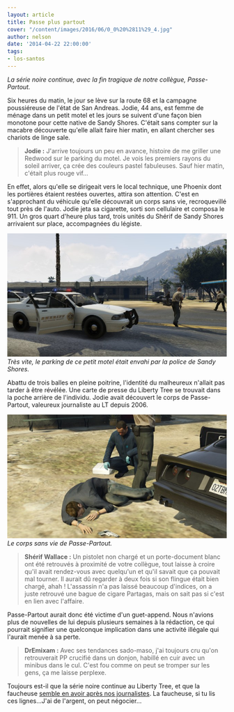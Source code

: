 ```yaml
---
layout: article
title: Passe plus partout
cover: "/content/images/2016/06/0_0%20%2811%29_4.jpg"
author: nelson
date: '2014-04-22 22:00:00'
tags:
- los-santos
---
```


_La série noire continue, avec la fin tragique de notre collègue, Passe-Partout._

Six heures du matin, le jour se lève sur la route 68 et la campagne poussiéreuse de l'état de San Andreas. Jodie, 44 ans, est femme de ménage dans un petit motel et les jours se suivent d'une façon bien monotone pour cette native de Sandy Shores. C'était sans compter sur la macabre découverte qu'elle allait faire hier matin, en allant chercher ses chariots de linge sale.

> **Jodie :** J'arrive toujours un peu en avance, histoire de me griller une Redwood sur le parking du motel. Je vois les premiers rayons du soleil arriver, ça crée des couleurs pastel fabuleuses. Sauf hier matin, c'était plus rouge vif...

En effet, alors qu'elle se dirigeait vers le local technique, une Phoenix dont les portières étaient restées ouvertes, attira son attention. C'est en s'approchant du véhicule qu'elle découvrait un corps sans vie, recroquevillé tout près de l'auto. Jodie jeta sa cigarette, sorti son cellulaire et composa le 911. Un gros quart d'heure plus tard, trois unités du Shérif de Sandy Shores arrivaient sur place, accompagnées du légiste.

![Très vite, le parking de ce petit motel était envahi par la police de Sandy Shores.](/content/images/2016/06/0_0%20%2811%29_5.jpg)
_Très vite, le parking de ce petit motel était envahi par la police de Sandy Shores._

Abattu de trois balles en pleine poitrine, l'identité du malheureux n'allait pas tarder à être révélée. Une carte de presse du Liberty Tree se trouvait dans la poche arrière de l'individu. Jodie avait découvert le corps de Passe-Partout, valeureux journaliste au LT depuis 2006.

![Le corps sans vie de Passe-Partout.](/content/images/2016/06/0_0%20%281%29_13.jpg)
_Le corps sans vie de Passe-Partout._

> **Shérif Wallace :** Un pistolet non chargé et un porte-document blanc ont été retrouvés à proximité de votre collègue, tout laisse à croire qu'il avait rendez-vous avec quelqu'un et qu'il savait que ça pouvait mal tourner. Il aurait dû regarder à deux fois si son flingue était bien chargé, ahah ! L'assassin n'a pas laissé beaucoup d'indices, on a juste retrouvé une bague de cigare Partagas, mais on sait pas si c'est en lien avec l'affaire.

Passe-Partout aurait donc été victime d'un guet-append. Nous n'avions plus de nouvelles de lui depuis plusieurs semaines à la rédaction, ce qui pourrait signifier une quelconque implication dans une activité illégale qui l'aurait menée à sa perte.

> **DrEmixam :** Avec ses tendances sado-maso, j'ai toujours cru qu'on retrouverait PP crucifié dans un donjon, habillé en cuir avec un minibus dans le cul. C'est fou comme on peut se tromper sur les gens, ça me laisse perplexe.

Toujours est-il que la série noire continue au Liberty Tree, et que la faucheuse [semble en avoir après nos journalistes](/2014/04/21/un-deuxieme-journaliste-retrouve-mort/). La faucheuse, si tu lis ces lignes...J'ai de l'argent, on peut négocier...

<!--kg-card-end: markdown-->
